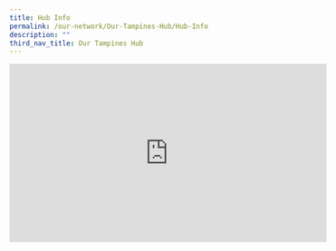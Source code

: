 ```yaml
---
title: Hub Info
permalink: /our-network/Our-Tampines-Hub/Hub-Info
description: ""
third_nav_title: Our Tampines Hub
---
```


<iframe width="560" height="315" src="https://www.youtube.com/embed/FJQsy61zQAE" title="YouTube video player" frameborder="0" allow="accelerometer; autoplay; clipboard-write; encrypted-media; gyroscope; picture-in-picture" allowfullscreen></iframe>	
	
